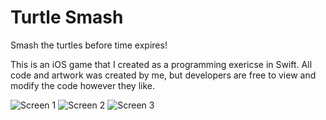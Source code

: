 # Turtle Smash

Smash the turtles before time expires!

This is an iOS game that I created as a programming exericse in Swift. All code and artwork was created by me, but developers are free to view and modify the code however they like.

![Screen 1](https://is4-ssl.mzstatic.com/image/thumb/Purple3/v4/2c/6d/a2/2c6da24a-7450-b731-7ce8-35c1ac84b088/pr_source.png/500x500bb-80.png)
![Screen 2](https://is5-ssl.mzstatic.com/image/thumb/Purple3/v4/fe/53/6e/fe536ee9-78ad-bf3b-d5f0-4c086d5ba3ca/pr_source.png/500x500bb-80.png)
![Screen 3](https://is2-ssl.mzstatic.com/image/thumb/Purple5/v4/4f/58/ed/4f58ed9d-d451-7cde-d2f1-31dcd267e716/pr_source.png/500x500bb-80.png)
